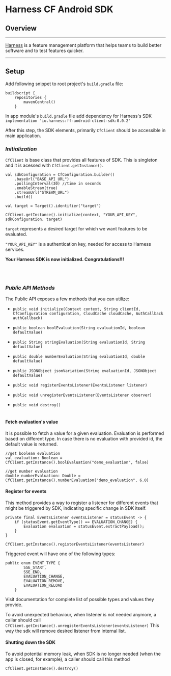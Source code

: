 Harness CF Android SDK
========================
## Overview

-------------------------
[Harness](https://www.harness.io/) is a feature management platform that helps teams to build better software and to test features quicker.

-------------------------

## Setup

Add following snippet to root project's `build.gradle` file:
```
buildscript {
    repositories {
        mavenCentral()
    }
```

In app module's `build.gradle` file add dependency for Harness's SDK
`implementation 'io.harness:ff-android-client-sdk:0.0.2'`

After this step, the SDK elements, primarily `CfClient` should be accessible in main application.

### **_Initialization_**
`CfClient` is base class that provides all features of SDK. This is singleton and it is acessed with `CfClient.getInstance()`. 

``` 
val sdkConfiguration = CfConfiguration.builder()
    .baseUrl("BASE_API_URL")
    .pollingInterval(30) //time in seconds
    .enableStream(true)
    .streamUrl("STREAM_URL")
    .build()

val target = Target().identifier("target")

CfClient.getInstance().initialize(context, "YOUR_API_KEY", sdkConfiguration, target)
```
`target` represents a desired target for which we want features to be evaluated.

`"YOUR_API_KEY"` is a authentication key, needed for access to Harness services.


**Your Harness SDK is now initialized. Congratulations!!!**

<br><br>
### **_Public API Methods_** ###
The Public API exposes a few methods that you can utilize:

* `public void initialize(Context context, String clientId, CfConfiguration configuration, CloudCache cloudCache, AuthCallback authCallback)`

* `public boolean boolEvaluation(String evaluationId, boolean defaultValue)`

* `public String stringEvaluation(String evaluationId, String defaultValue)`

* `public double numberEvaluation(String evaluationId, double defaultValue)`

* `public JSONObject jsonVariation(String evaluationId, JSONObject defaultValue)`

* `public void registerEventsListener(EventsListener listener)`

* `public void unregisterEventsListener(EventsListener observer)`

* `public void destroy()`
<br><br>


#### Fetch evaluation's value
It is possible to fetch a value for a given evaluation. Evaluation is performed based on different type. In case there is no evaluation with provided id, the default value is returned.
```
//get boolean evaluation
val evaluation: Boolean = CfClient.getInstance().boolEvaluation("demo_evaluation", false)  

//get number evaluation
double numberEvaluation: Double = CfClient.getInstance().numberEvaluation("demo_evaluation", 6.0)
```

#### Register for events
This method provides a way to register a listener for different events that might be triggered by SDK, indicating specific change in SDK itself.

```
private final EventsListener eventsListener = statusEvent -> {
    if (statusEvent.getEventType() == EVALUATION_CHANGE) {
        Evaluation evaluation = statusEvent.extractPayload();
    }
}

CfClient.getInstance().registerEventsListener(eventsListener)
```


Triggered event will have one of the following types:

```   
public enum EVENT_TYPE {
        SSE_START,
        SSE_END,
        EVALUATION_CHANGE,
        EVALUATION_REMOVE,
        EVALUATION_RELOAD
    }
```
Visit documentation for complete list of possible types and values they provide.

To avoid unexpected behaviour, when listener is not needed anymore, a callar should call 
`CfClient.getInstance().unregisterEventsListener(eventsListener)`
This way the sdk will remove desired listener from internal list.

#### Shutting down the SDK
To avoid potential memory leak, when SDK is no longer needed (when the app is closed, for example), a caller should call this method
```
CfClient.getInstance().destroy()
```
